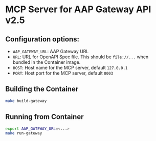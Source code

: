 # MCP Server for AAP Gateway API v2.5

## Configuration options:

- `AAP_GATEWAY_URL`: AAP Gateway URL
- `URL`: URL for OpenAPI Spec file. This should be `file://...` when bundled in the Container image.
- `HOST`: Host name for the MCP server, default `127.0.0.1`
- `PORT`: Host port for the MCP server, default `8003`

## Building the Container
```bash
make build-gateway
```

## Running from Container

```bash
export AAP_GATEWAY_URL=<...>
make run-gateway
```
